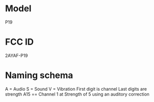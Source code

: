 # Model
P19

# FCC ID
2AYAF-P19

# Naming schema
A = Audio
S = Sound
V = Vibration
First digit is channel
Last digits are strength
A15 == Channel 1 at Strength of 5 using an auditory correction
